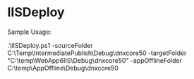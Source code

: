 # IISDeploy

Sample Usage:

.\IISDeploy.ps1 -sourceFolder C:\Temp\IntermediatePublish\Debug\dnxcore50 -targetFolder "C:\temp\WebApp6IIS\Debug\dnxcore50" -appOfflineFolder C:\temp\AppOffline\Debug\dnxcore50
